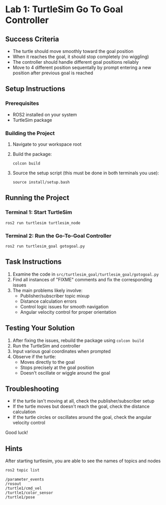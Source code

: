 # Lab 1: TurtleSim Go To Goal Controller

## Success Criteria

- The turtle should move smoothly toward the goal position
- When it reaches the goal, it should stop completely (no wiggling)
- The controller should handle different goal positions reliably
- Move to 4 different position sequentally by prompt entering a new position after previous goal is reached

## Setup Instructions

### Prerequisites

- ROS2 installed on your system
- TurtleSim package

### Building the Project

1. Navigate to your workspace root
2. Build the package:

   ```
   colcon build
   ```

3. Source the setup script (this must be done in both terminals you use):

   ```
   source install/setup.bash
   ```

## Running the Project

### Terminal 1: Start TurtleSim

```
ros2 run turtlesim turtlesim_node
```

### Terminal 2: Run the Go-To-Goal Controller

```
ros2 run turtlesim_goal gotogoal.py
```

## Task Instructions

1. Examine the code in `src/turtlesim_goal/turtlesim_goal/gotogoal.py`
2. Find all instances of "FIXME" comments and fix the corresponding issues
3. The main problems likely involve:
   - Publisher/subscriber topic mixup
   - Distance calculation errors
   - Control logic issues for smooth navigation
   - Angular velocity control for proper orientation

## Testing Your Solution

1. After fixing the issues, rebuild the package using `colcon build`
2. Run the TurtleSim and controller
3. Input various goal coordinates when prompted
4. Observe if the turtle:
   - Moves directly to the goal
   - Stops precisely at the goal position
   - Doesn't oscillate or wiggle around the goal

## Troubleshooting

- If the turtle isn't moving at all, check the publisher/subscriber setup
- If the turtle moves but doesn't reach the goal, check the distance calculation
- If the turtle circles or oscillates around the goal, check the angular velocity control

Good luck!

## Hints

After starting turtlesim, you are able to see the names of topics and nodes

```bash
ros2 topic list
```

```
/parameter_events
/rosout
/turtle1/cmd_vel
/turtle1/color_sensor
/turtle1/pose
```
